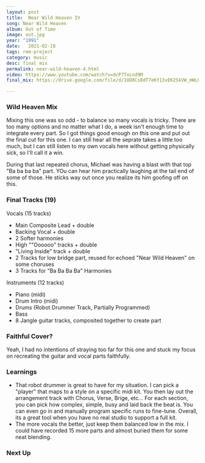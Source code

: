 ```yaml
---
layout: post
title:  Near Wild Heaven IV
song: Near Wild Heaven
album: Out of Time
image: out.jpg
year: "1991"
date:   2021-02-18
tags: rem-project
category: music
desc: final mix
permalink: near-wild-heaven-4.html
video: https://www.youtube.com/watch?v=dcP7TxLnd9M
final_mix: https://drive.google.com/file/d/1UD8Cs8dT7eKY13vEK2SkVW_mWLGNLS5J/view?usp=sharing

---
```


### Wild Heaven Mix
Mixing this one was so odd - to balance so many vocals is tricky. There are too many options and no matter what I do, a week isn't enough time to integrate every part. So I got things good enough on this one and put out the final cut for this one. I can still hear all the seprate takes a little too much, but I can still listen to my own vocals here without getting physically sick, so I'll call it a win.

During that last repeated chorus, Michael was having a blast with that top "Ba ba ba ba" part. YOu can hear him practically laughing at the tail end of some of those. He sticks way out once you realize its him goofing off on this.

### Final Tracks (19)
Vocals (15 tracks)
- Main Composite Lead + double
- Backing Vocal + double
- 2 Softer harmonies
- High ""Oooooo" tracks + double
- "Living Inside" track + double
- 2 Tracks for low bridge part, reused for echoed "Near Wild Heaven" on some choruses
- 3 Tracks for "Ba Ba Ba Ba" Harmonies

Instruments (12 tracks)
- Piano (midi)
- Drum Intro (midi)
- Drums (Robot Drummer Track, Partially Programmed)
- Bass
- 8 Jangle guitar tracks, composited together to create part

### Faithful Cover?
Yeah, I had no intentions of straying too far for this one and stuck my focus on recreating the guitar and vocal parts faithfully.

### Learnings
- That robot drummer is great to have for my situation. I can pick a "player" that maps to a style on a specific midi kit. You then lay out the arrangement track with Chorus, Verse, Brige, etc... For each section, you can pick how complex, simple, busy and laid back the beat is. You can even go in and manually program specific runs to fine-tune. Overall, its a great tool when you have no real studio to support a full kit.
- The more vocals the better, just keep them balanced low in the mix. I could have recorded 15 more parts and almost buried them for some neat blending.

### Next Up
